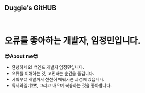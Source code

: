 ## Duggie's GitHUB

<br>

# 오류를 좋아하는 개발자, 임정민입니다.

<h3>😎About me😎</h3>

  <ul>
    <li>안녕하세요! 백엔드 개발자 임정민입니다.</li>
    <li>오류를 이해하는 것, 고민하는 순간을 즐깁니다.</li>
    <li>기획부터 개발까지 천천히 배워가는 과정에 있습니다.</li>
    <li>독서와일기🗺️, 그리고 배우며 복습하는 것을 좋아합니다. </li>
  </ul>

  
